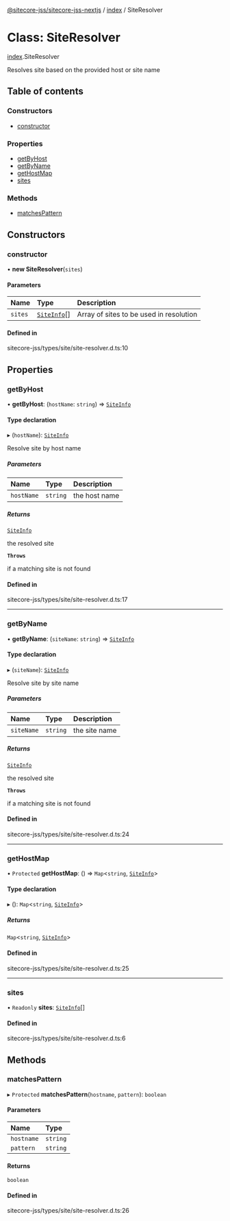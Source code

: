 [@sitecore-jss/sitecore-jss-nextjs](../README.md) / [index](../modules/index.md) / SiteResolver

# Class: SiteResolver

[index](../modules/index.md).SiteResolver

Resolves site based on the provided host or site name

## Table of contents

### Constructors

- [constructor](index.SiteResolver.md#constructor)

### Properties

- [getByHost](index.SiteResolver.md#getbyhost)
- [getByName](index.SiteResolver.md#getbyname)
- [getHostMap](index.SiteResolver.md#gethostmap)
- [sites](index.SiteResolver.md#sites)

### Methods

- [matchesPattern](index.SiteResolver.md#matchespattern)

## Constructors

### constructor

• **new SiteResolver**(`sites`)

#### Parameters

| Name | Type | Description |
| :------ | :------ | :------ |
| `sites` | [`SiteInfo`](../modules/index.md#siteinfo)[] | Array of sites to be used in resolution |

#### Defined in

sitecore-jss/types/site/site-resolver.d.ts:10

## Properties

### getByHost

• **getByHost**: (`hostName`: `string`) => [`SiteInfo`](../modules/index.md#siteinfo)

#### Type declaration

▸ (`hostName`): [`SiteInfo`](../modules/index.md#siteinfo)

Resolve site by host name

##### Parameters

| Name | Type | Description |
| :------ | :------ | :------ |
| `hostName` | `string` | the host name |

##### Returns

[`SiteInfo`](../modules/index.md#siteinfo)

the resolved site

**`Throws`**

if a matching site is not found

#### Defined in

sitecore-jss/types/site/site-resolver.d.ts:17

___

### getByName

• **getByName**: (`siteName`: `string`) => [`SiteInfo`](../modules/index.md#siteinfo)

#### Type declaration

▸ (`siteName`): [`SiteInfo`](../modules/index.md#siteinfo)

Resolve site by site name

##### Parameters

| Name | Type | Description |
| :------ | :------ | :------ |
| `siteName` | `string` | the site name |

##### Returns

[`SiteInfo`](../modules/index.md#siteinfo)

the resolved site

**`Throws`**

if a matching site is not found

#### Defined in

sitecore-jss/types/site/site-resolver.d.ts:24

___

### getHostMap

• `Protected` **getHostMap**: () => `Map`\<`string`, [`SiteInfo`](../modules/index.md#siteinfo)\>

#### Type declaration

▸ (): `Map`\<`string`, [`SiteInfo`](../modules/index.md#siteinfo)\>

##### Returns

`Map`\<`string`, [`SiteInfo`](../modules/index.md#siteinfo)\>

#### Defined in

sitecore-jss/types/site/site-resolver.d.ts:25

___

### sites

• `Readonly` **sites**: [`SiteInfo`](../modules/index.md#siteinfo)[]

#### Defined in

sitecore-jss/types/site/site-resolver.d.ts:6

## Methods

### matchesPattern

▸ `Protected` **matchesPattern**(`hostname`, `pattern`): `boolean`

#### Parameters

| Name | Type |
| :------ | :------ |
| `hostname` | `string` |
| `pattern` | `string` |

#### Returns

`boolean`

#### Defined in

sitecore-jss/types/site/site-resolver.d.ts:26
